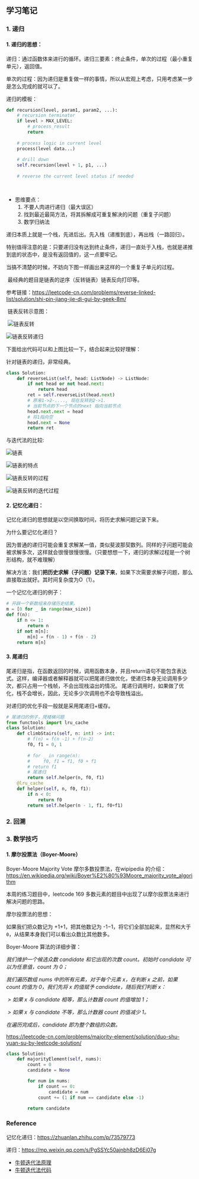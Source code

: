 ## 学习笔记

### 1. 递归

  #### 1. 递归的思想：

递归：通过函数体来进行的循环。递归三要素：终止条件，单次的过程（最小重复单元），返回值。

单次的过程：因为递归是重复做一样的事情，所以从宏观上考虑，只用考虑某一步是怎么完成的就可以了。

递归的模板：

````python
def recursion(level, param1, param2, ...):
    # recursion terminator
    if level > MAX_LEVEL:
        # process_result
        return
    
    # process logic in current level
    process(level data...)
    
    # drill down
    self.recursion(level + 1, p1, ...)
    
    # reverse the current level status if needed
    
    
````

* 思维要点：
  1. 不要人肉进行递归（最大误区）
  2. 找到最近最简方法，将其拆解成可重复解决的问题（重复子问题）
  3. 数学归纳法

​	递归本质上就是一个栈，先进后出。先入栈（递推到底），再出栈（一路回归）。

​	特别值得注意的是：只要递归没有达到终止条件，递归一直处于入栈，也就是递推到底的状态中，是没有返回值的，这一点要牢记。

​	当搞不清楚的时候，不妨向下图一样画出来这样的一个重复子单元的过程。

​	最经典的题目是链表的逆序（反转链表）链表反向打印等。

参考链接：https://leetcode-cn.com/problems/reverse-linked-list/solution/shi-pin-jiang-jie-di-gui-by-geek-8m/

​	链表反转示意图：

​	![链表反转](img/invertList.png)

![链表反转递归](img/invertList2.png)

下面给出代码可以和上图比较一下，结合起来比较好理解：

针对链表的递归，非常经典。

````python
class Solution:
    def reverseList(self, head: ListNode) -> ListNode:
        if not head or not head.next:
            return head
        ret = self.reverseList(head.next)
        # 原来1->2-...., 现在反转到2->1.
        # 当前节点的下一个节点的next 指向当前节点
        head.next.next = head
        # 将1指向空
        head.next = None
        return ret
````

与迭代法的比较:

![链表](img/linkedlist.png)

![链表的特点](img/linkedlist2.png)

![链表反转的过程](img/linkedlist_iterate.png)

![链表反转的迭代过程](img/linkedlist_iterate2.png)



#### 2. 记忆化递归：

记忆化递归的思想就是以空间换取时间，将历史求解问题记录下来。

为什么要记忆化递归？

​		因为普通的递归可能会重复求解某一值，类似斐波那契数列。同样的子问题可能会被求解多次，这样就会很慢很慢很慢。（只要想想一下，递归的求解过程是一个树形结构，就不难理解）

解决方法：我们**把历史求解（子问题）记录下来**，如果下次需要求解子问题，那么直接取出就好。其时间复杂度为O（1）。

一个记忆化递归的例子：

````python
# 开辟一个新数组来存储历史结果。
m = [0 for _ in range(max_size)]
def f(n):
    if n <= 1:
        return n
    if not m[n]:
        m[n] = f(n - 1) + f(n - 2)
    return m[n]
````

#### 3. 尾递归

尾递归是指，在函数返回的时候，调用函数本身，并且return语句不能包含表达式。这样，编译器或者解释器就可以把尾递归做优化，使递归本身无论调用多少次，都只占用一个栈帧，不会出现栈溢出的情况。 尾递归调用时，如果做了优化，栈不会增长，因此，无论多少次调用也不会导致栈溢出。

对递归的优化手段一般就是采用尾递归+缓存。

````python
# 尾递归的例子，爬楼梯问题
from functools import lru_cache
class Solution:
    def climbStairs(self, n: int) -> int:
        # f(n) = f(n -1) + f(n-2)
        f0, f1 = 0, 1
        
        # for _ in range(n):
        #     f0, f1 = f1, f0 + f1
        # return f1
        # 尾递归
        return self.helper(n, f0, f1)
    @lru_cache
    def helper(self, n, f0, f1):
        if n < 0:
            return f0
        return self.helper(n - 1, f1, f0+f1)
````

### 2. 回溯

### 3. 数学技巧

#### 1. 摩尔投票法（Boyer-Moore）

Boyer-Moore Majority Vote 摩尔多数投票法，在wipipedia 的介绍：https://en.wikipedia.org/wiki/Boyer%E2%80%93Moore_majority_vote_algorithm

本周的练习题目中，leetcode 169 多数元素的题目中出现了以摩尔投票法来进行解决问题的思路。

摩尔投票法的思想：

如果我们把众数记为 +1+1，把其他数记为 -1−1，将它们全部加起来，显然和大于 `0`，从结果本身我们可以看出众数比其他数多。

Boyer-Moore 算法的详细步骤： 

*我们维护一个候选众数 candidate 和它出现的次数 count。初始时 candidate 可以为任意值，count 为 0；*

*我们遍历数组 nums 中的所有元素，对于每个元素 x，在判断 x 之前，如果 count 的值为 0，我们先将 x 的值赋予 candidate，随后我们判断 x：*

​	*> 如果 x 与 candidate 相等，那么计数器 count 的值增加 1；*

​	*> 如果 x 与 candidate 不等，那么计数器 count 的值减少 1。*

*在遍历完成后，candidate 即为整个数组的众数。*

https://leetcode-cn.com/problems/majority-element/solution/duo-shu-yuan-su-by-leetcode-solution/

````python
class Solution:
    def majorityElement(self, nums):
        count = 0
        candidate = None

        for num in nums:
            if count == 0:
                candidate = num
            count += (1 if num == candidate else -1)

        return candidate
````











### Reference

记忆化递归：https://zhuanlan.zhihu.com/p/73579773

递归：https://mp.weixin.qq.com/s/PgSSYc50ajnbh8zD6Ei07g

- [牛顿迭代法原理](http://www.matrix67.com/blog/archives/361)
- [牛顿迭代法代码](http://www.voidcn.com/article/p-eudisdmk-zm.html)

